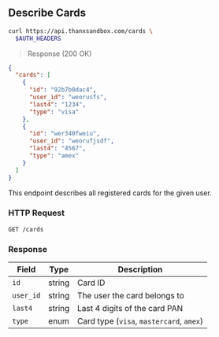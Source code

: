 ## Describe Cards

```bash
curl https://api.thanxsandbox.com/cards \
  $AUTH_HEADERS
```

> Response (200 OK)

```json
{
  "cards": [
    {
      "id": "92b7b0dac4",
      "user_id": "weorusfs",
      "last4": "1234",
      "type": "visa"
    },
    {
      "id": "wer340fweiu",
      "user_id": "weorufjsdf",
      "last4": "4567",
      "type": "amex"
    }
  ]
}
```

This endpoint describes all registered cards for the given user.

### HTTP Request

`GET /cards`

### Response

Field | Type | Description
----- | ---- | -----------
`id` | string | Card ID
`user_id` | string | The user the card belongs to
`last4` | string | Last 4 digits of the card PAN
`type` | enum | Card type (`visa`, `mastercard`, `amex`)
